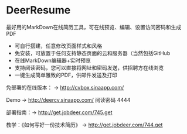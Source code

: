 DeerResume
==========

最好用的MarkDown在线简历工具，可在线预览、编辑、设置访问密码和生成PDF

  - 可自行搭建，任意修改页面样式和风格
  - 免安装，可放置于任何支持静态页面的云和服务器（当然包括GitHub
  - 在线MarkDown编辑器+实时预览
  - 支持阅读密码，您可以直接将网址和密码发送，供招聘方在线浏览
  - 一键生成简单雅致的PDF，供邮件发送及打印
  

免部署的在线版本： → http://cvbox.sinaapp.com/

Demo → http://deercv.sinaapp.com/  阅读密码 4444 

部署指南：→ http://get.jobdeer.com/745.get


教学：《如何写好一份技术简历》 → http://get.jobdeer.com/744.get
